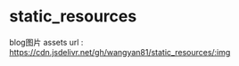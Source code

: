 # static_resources

blog图片
assets url : <https://cdn.jsdelivr.net/gh/wangyan81/static_resources/:img>
